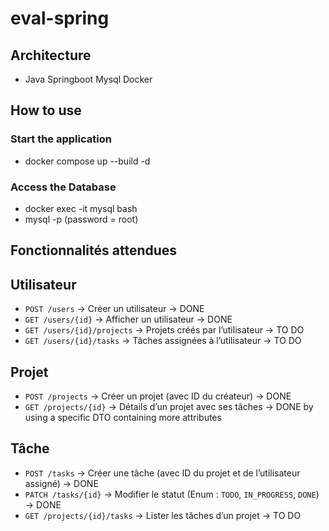 # eval-spring

## Architecture

-   Java Springboot Mysql Docker

## How to use

### Start the application

-   docker compose up --build -d

### Access the Database

-   docker exec -it mysql bash
-   mysql -p (password = root)

## Fonctionnalités attendues

## Utilisateur

-   `POST /users` → Créer un utilisateur → DONE
-   `GET /users/{id}` → Afficher un utilisateur → DONE
-   `GET /users/{id}/projects` → Projets créés par l’utilisateur → TO DO
-   `GET /users/{id}/tasks` → Tâches assignées à l’utilisateur → TO DO

## Projet

-   `POST /projects` → Créer un projet (avec ID du créateur) → DONE
-   `GET /projects/{id}` → Détails d’un projet avec ses tâches
    → DONE by using a specific DTO containing more attributes

## Tâche

-   `POST /tasks` → Créer une tâche (avec ID du projet et de l’utilisateur assigné) → DONE
-   `PATCH /tasks/{id}` → Modifier le statut (Enum : `TODO`, `IN_PROGRESS`, `DONE`) → DONE
-   `GET /projects/{id}/tasks` → Lister les tâches d’un projet → TO DO
